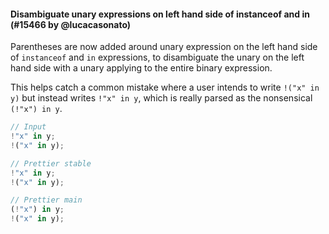 #### Disambiguate unary expressions on left hand side of instanceof and in (#15466 by @lucacasonato)

Parentheses are now added around unary expression on the left hand side of
`instanceof` and `in` expressions, to disambiguate the unary on the left hand
side with a unary applying to the entire binary expression.

This helps catch a common mistake where a user intends to write `!("x" in y)`
but instead writes `!"x" in y`, which is really parsed as the nonsensical
`(!"x") in y`.

<!-- prettier-ignore -->
```js
// Input
!"x" in y;
!("x" in y);

// Prettier stable
!"x" in y;
!("x" in y);

// Prettier main
(!"x") in y;
!("x" in y);
```
